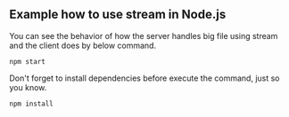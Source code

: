 ## Example how to use stream in Node.js

You can see the behavior of how the server handles big file
using stream and the client does by below command.

```
npm start
```

Don't forget to install dependencies before execute
the command, just so you know.

```
npm install
```
